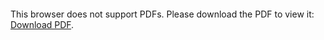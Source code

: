 <object data="https://github.com/asultan123/Resume/blob/master/main.pdf" type="application/pdf" width="700px" height="700px">
    <embed src="https://github.com/asultan123/Resume/blob/master/main.pdf">
        <p>This browser does not support PDFs. Please download the PDF to view it: <a href="https://github.com/asultan123/Resume/blob/master/main.pdf">Download PDF</a>.</p>
    </embed>
</object>
